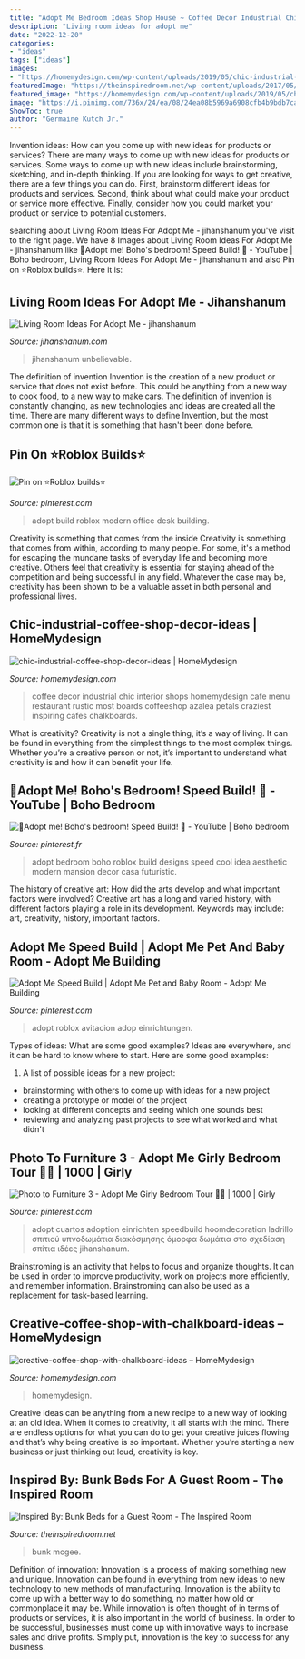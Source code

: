 ```yaml
---
title: "Adopt Me Bedroom Ideas Shop House ~ Coffee Decor Industrial Chic Interior Shops Homemydesign Cafe Menu Restaurant Rustic Most Boards Coffeeshop Azalea Petals Craziest Inspiring Cafes Chalkboards"
description: "Living room ideas for adopt me"
date: "2022-12-20"
categories:
- "ideas"
tags: ["ideas"]
images:
- "https://homemydesign.com/wp-content/uploads/2019/05/chic-industrial-coffee-shop-decor-ideas.jpg"
featuredImage: "https://theinspiredroom.net/wp-content/uploads/2017/05/Kids-bedroom-with-built-in-bunk-beds-studio-mcgee-1.jpg"
featured_image: "https://homemydesign.com/wp-content/uploads/2019/05/chic-industrial-coffee-shop-decor-ideas.jpg"
image: "https://i.pinimg.com/736x/24/ea/08/24ea08b5969a6908cfb4b9bdb7ca0773.jpg"
ShowToc: true
author: "Germaine Kutch Jr."
---
```



Invention ideas: How can you come up with new ideas for products or services?
There are many ways to come up with new ideas for products or services. Some ways to come up with new ideas include brainstorming, sketching, and in-depth thinking. If you are looking for ways to get creative, there are a few things you can do. First, brainstorm different ideas for products and services. Second, think about what could make your product or service more effective. Finally, consider how you could market your product or service to potential customers.

	

		
searching about Living Room Ideas For Adopt Me - jihanshanum you've visit to the right page. We have 8 Images about Living Room Ideas For Adopt Me - jihanshanum like 🌿Adopt me! Boho&#039;s bedroom! Speed Build! 🌿 - YouTube | Boho bedroom, Living Room Ideas For Adopt Me - jihanshanum and also Pin on ⭐️Roblox builds⭐️. Here it is:
		
    
## Living Room Ideas For Adopt Me - Jihanshanum

<img loading=lazy src="https://i2.wp.com/pbs.twimg.com/media/ET_6YvFUEAAo0Js.jpg?ssl=1" onerror="this.onerror=null;this.src='https://tse1.mm.bing.net/th?id=OIP.r2VqZJCViIhBGVlszwQWCQHaEK&amp;pid=15.1';" alt="Living Room Ideas For Adopt Me - jihanshanum">

_Source: jihanshanum.com_

>jihanshanum unbelievable. 

	

The definition of invention
Invention is the creation of a new product or service that does not exist before. This could be anything from a new way to cook food, to a new way to make cars. The definition of invention is constantly changing, as new technologies and ideas are created all the time. There are many different ways to define Invention, but the most common one is that it is something that hasn't been done before.

    
## Pin On ⭐️Roblox Builds⭐️

<img loading=lazy src="https://i.pinimg.com/736x/24/ea/08/24ea08b5969a6908cfb4b9bdb7ca0773.jpg" onerror="this.onerror=null;this.src='https://tse1.mm.bing.net/th?id=OIP.FFzCo81_83ZNYY-vO6NZeQHaFj&amp;pid=15.1';" alt="Pin on ⭐️Roblox builds⭐️">

_Source: pinterest.com_

>adopt build roblox modern office desk building. 

	

Creativity is something that comes from the inside
Creativity is something that comes from within, according to many people. For some, it's a method for escaping the mundane tasks of everyday life and becoming more creative. Others feel that creativity is essential for staying ahead of the competition and being successful in any field. Whatever the case may be, creativity has been shown to be a valuable asset in both personal and professional lives.

    
## Chic-industrial-coffee-shop-decor-ideas | HomeMydesign

<img loading=lazy src="https://homemydesign.com/wp-content/uploads/2019/05/chic-industrial-coffee-shop-decor-ideas.jpg" onerror="this.onerror=null;this.src='https://tse3.mm.bing.net/th?id=OIP.UbGFDmkg_Vb9zXvzAxoqmgHaLG&amp;pid=15.1';" alt="chic-industrial-coffee-shop-decor-ideas | HomeMydesign">

_Source: homemydesign.com_

>coffee decor industrial chic interior shops homemydesign cafe menu restaurant rustic most boards coffeeshop azalea petals craziest inspiring cafes chalkboards. 

	

What is creativity?
Creativity is not a single thing, it’s a way of living. It can be found in everything from the simplest things to the most complex things. Whether you’re a creative person or not, it’s important to understand what creativity is and how it can benefit your life.

    
## 🌿Adopt Me! Boho&#039;s Bedroom! Speed Build! 🌿 - YouTube | Boho Bedroom

<img loading=lazy src="https://i.pinimg.com/736x/d2/3a/6e/d23a6ebaee6c3cc0e0d2f8079a390f2c.jpg" onerror="this.onerror=null;this.src='https://tse2.mm.bing.net/th?id=OIP.i_sBJlzJ8JEXCKUCOj-QTgHaEK&amp;pid=15.1';" alt="🌿Adopt me! Boho&#039;s bedroom! Speed Build! 🌿 - YouTube | Boho bedroom">

_Source: pinterest.fr_

>adopt bedroom boho roblox build designs speed cool idea aesthetic modern mansion decor casa futuristic. 

	

The history of creative art: How did the arts develop and what important factors were involved?
Creative art has a long and varied history, with different factors playing a role in its development. Keywords may include: art, creativity, history, important factors.

    
## Adopt Me Speed Build | Adopt Me Pet And Baby Room - Adopt Me Building

<img loading=lazy src="https://i.pinimg.com/736x/3a/29/aa/3a29aa1d284e8ec0d61d49ece2fb3422.jpg" onerror="this.onerror=null;this.src='https://tse1.mm.bing.net/th?id=OIP.iu_uY5hR2GdX8vq8g5nIaQHaFj&amp;pid=15.1';" alt="Adopt Me Speed Build | Adopt Me Pet and Baby Room - Adopt Me Building">

_Source: pinterest.com_

>adopt roblox avitacion adop einrichtungen. 

	

Types of ideas: What are some good examples?
Ideas are everywhere, and it can be hard to know where to start. Here are some good examples:
1. A list of possible ideas for a new project: 
- brainstorming with others to come up with ideas for a new project 
- creating a prototype or model of the project 
- looking at different concepts and seeing which one sounds best 
- reviewing and analyzing past projects to see what worked and what didn't 

    
## Photo To Furniture 3 - Adopt Me Girly Bedroom Tour 🦄🎀 | 1000 | Girly

<img loading=lazy src="https://i.pinimg.com/736x/3f/8e/28/3f8e28f2c7f30ff600a43da4276283b4.jpg" onerror="this.onerror=null;this.src='https://tse4.mm.bing.net/th?id=OIP.2O-k0VJD4RU4OKA-D_xpygHaFj&amp;pid=15.1';" alt="Photo to Furniture 3 - Adopt Me Girly Bedroom Tour 🦄🎀 | 1000 | Girly">

_Source: pinterest.com_

>adopt cuartos adoption einrichten speedbuild hoomdecoration ladrillo σπιτιού υπνοδωμάτια διακόσμησης όμορφα δωμάτια στο σχεδίαση σπίτια ιδέες jihanshanum. 

	

Brainstroming is an activity that helps to focus and organize thoughts. It can be used in order to improve productivity, work on projects more efficiently, and remember information. Brainstroming can also be used as a replacement for task-based learning.

    
## Creative-coffee-shop-with-chalkboard-ideas – HomeMydesign

<img loading=lazy src="https://homemydesign.com/wp-content/uploads/2019/05/creative-coffee-shop-with-chalkboard-ideas.jpg" onerror="this.onerror=null;this.src='https://tse1.mm.bing.net/th?id=OIP.LJQ-xOaLUZZ6EWmNACFjoAHaKc&amp;pid=15.1';" alt="creative-coffee-shop-with-chalkboard-ideas – HomeMydesign">

_Source: homemydesign.com_

>homemydesign. 

	

Creative ideas can be anything from a new recipe to a new way of looking at an old idea. When it comes to creativity, it all starts with the mind. There are endless options for what you can do to get your creative juices flowing and that’s why being creative is so important. Whether you’re starting a new business or just thinking out loud, creativity is key.

    
## Inspired By: Bunk Beds For A Guest Room - The Inspired Room

<img loading=lazy src="https://theinspiredroom.net/wp-content/uploads/2017/05/Kids-bedroom-with-built-in-bunk-beds-studio-mcgee-1.jpg" onerror="this.onerror=null;this.src='https://tse3.mm.bing.net/th?id=OIP.WO3yhVYJnBMtsFMZmETmrgHaLK&amp;pid=15.1';" alt="Inspired By: Bunk Beds for a Guest Room - The Inspired Room">

_Source: theinspiredroom.net_

>bunk mcgee. 

	

Definition of innovation:
Innovation is a process of making something new and unique. Innovation can be found in everything from new ideas to new technology to new methods of manufacturing. Innovation is the ability to come up with a better way to do something, no matter how old or commonplace it may be.
While innovation is often thought of in terms of products or services, it is also important in the world of business. In order to be successful, businesses must come up with innovative ways to increase sales and drive profits. Simply put, innovation is the key to success for any business.

